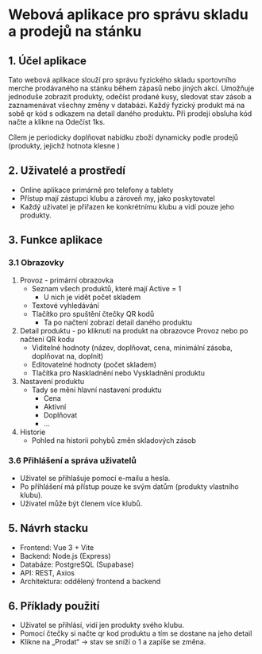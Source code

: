 # Webová aplikace pro správu skladu a prodejů na stánku

## 1. Účel aplikace

Tato webová aplikace slouží pro správu fyzického skladu sportovního merche prodávaného na stánku během zápasů nebo jiných akcí. Umožňuje jednoduše zobrazit produkty, odečíst prodané kusy, sledovat stav zásob a zaznamenávat všechny změny v databázi. Každý fyzický produkt má na sobě qr kód s odkazem na detail daného produktu. Při prodeji obsluha kód načte a klikne na Odečíst 1ks. 

Cílem je periodicky doplňovat nabídku zboží dynamicky podle prodejů (produkty, jejichž hotnota klesne )

## 2. Uživatelé a prostředí

- Online aplikace primárně pro telefony a tablety
- Přístup mají zástupci klubu a zároveň my, jako poskytovatel
- Každý uživatel je přiřazen ke konkrétnímu klubu a vidí pouze jeho produkty.

## 3. Funkce aplikace

### 3.1 Obrazovky
1. Provoz - primární obrazovka
    -  Seznam všech produktů, které mají Active = 1
        -  U nich je vidět počet skladem
    -  Textové vyhledávání
    -  Tlačítko pro spuštění čtečky QR kodů
        -  Ta po načtení zobrazí detail daného produktu
1. Detail produktu - po kliknutí na produkt na obrazovce Provoz nebo po načtení QR kodu
    - Viditelné hodnoty (název, doplňovat, cena, minimální zásoba, doplňovat na, doplnit)
    - Editovatelné hodnoty (počet skladem)
    - Tlačítka pro Naskladnění nebo Vyskladnění produktu
1. Nastavení produktu
    - Tady se mění hlavní nastavení produktu
        - Cena
        - Aktivní
        - Doplňovat
        - ... 
1. Historie
    - Pohled na historii pohybů změn skladových zásob



### 3.6 Přihlášení a správa uživatelů

- Uživatel se přihlašuje pomocí e-mailu a hesla.
- Po přihlášení má přístup pouze ke svým datům (produkty vlastního klubu).
- Uživatel může být členem více klubů.



## 5. Návrh stacku

- Frontend: Vue 3 + Vite
- Backend: Node.js (Express)
- Databáze: PostgreSQL (Supabase)
- API: REST, Axios
- Architektura: oddělený frontend a backend

## 6. Příklady použití

- Uživatel se přihlásí, vidí jen produkty svého klubu.
- Pomocí čtečky si načte qr kod produktu a tím se dostane na jeho detail
- Klikne na „Prodat“ → stav se sníží o 1 a zapíše se změna.


